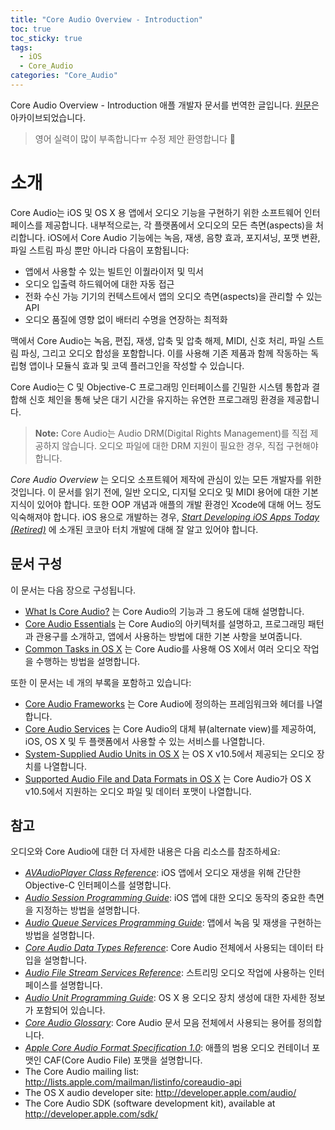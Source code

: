 ```yaml
---
title: "Core Audio Overview - Introduction"
toc: true
toc_sticky: true
tags:
  - iOS
  - Core_Audio
categories: "Core_Audio"
---
```


Core Audio Overview - Introduction 애플 개발자 문서를 번역한 글입니다. [원문](https://developer.apple.com/library/archive/documentation/MusicAudio/Conceptual/CoreAudioOverview/Introduction/Introduction.html#//apple_ref/doc/uid/TP40003577-CH1-SW1)은 아카이브되었습니다.

> 영어 실력이 많이 부족합니다ㅠ 수정 제안 환영합니다 :raised_hands:

# 소개

Core Audio는 iOS 및 OS X 용 앱에서 오디오 기능을 구현하기 위한 소프트웨어 인터페이스를 제공합니다. 내부적으로는, 각 플랫폼에서 오디오의 모든 측면(aspects)을 처리합니다. iOS에서 Core Audio 기능에는 녹음, 재생, 음향 효과, 포지셔닝, 포맷 변환, 파일 스트림 파싱 뿐만 아니라 다음이 포함됩니다:

- 앱에서 사용할 수 있는 빌트인 이퀄라이저 및 믹서
- 오디오 입출력 하드웨어에 대한 자동 접근
- 전화 수신 가능 기기의 컨텍스트에서 앱의 오디오 측면(aspects)을 관리할 수 있는 API
- 오디오 품질에 영향 없이 배터리 수명을 연장하는 최적화

맥에서 Core Audio는 녹음, 편집, 재생, 압축 및 압축 해제, MIDI, 신호 처리, 파일 스트림 파싱, 그리고 오디오 합성을 포함합니다. 이를 사용해 기존 제품과 함께 작동하는 독립형 앱이나 모듈식 효과 및 코덱 플러그인을 작성할 수 있습니다.

Core Audio는 C 및 Objective-C 프로그래밍 인터페이스를 긴밀한 시스템 통합과 결합해 신호 체인을 통해 낮은 대기 시간을 유지하는 유연한 프로그래밍 환경을 제공합니다. 

> **Note:** Core Audio는 Audio DRM(Digital Rights Management)를 직접 제공하지 않습니다. 오디오 파일에 대한 DRM 지원이 필요한 경우, 직접 구현해야 합니다.

*Core Audio Overview* 는 오디오 소프트웨어 제작에 관심이 있는 모든 개발자를 위한 것입니다. 이 문서를 읽기 전에, 일반 오디오, 디지털 오디오 및 MIDI 용어에 대한 기본 지식이 있어야 합니다. 또한 OOP 개념과 애플의 개발 환경인 Xcode에 대해 어느 정도 익숙해져야 합니다. iOS 용으로 개발하는 경우, *[Start Developing iOS Apps Today (Retired)](https://developer.apple.com/library/archive/referencelibrary/GettingStarted/RoadMapiOS-Legacy/index.html#//apple_ref/doc/uid/TP40011343)* 에 소개된 코코아 터치 개발에 대해 잘 알고 있어야 합니다.

## 문서 구성

이 문서는 다음 장으로 구성됩니다.

- [What Is Core Audio?](https://developer.apple.com/library/archive/documentation/MusicAudio/Conceptual/CoreAudioOverview/WhatisCoreAudio/WhatisCoreAudio.html#//apple_ref/doc/uid/TP40003577-CH3-SW1) 는 Core Audio의 기능과 그 용도에 대해 설명합니다.
- [Core Audio Essentials](https://developer.apple.com/library/archive/documentation/MusicAudio/Conceptual/CoreAudioOverview/CoreAudioEssentials/CoreAudioEssentials.html#//apple_ref/doc/uid/TP40003577-CH10-SW1) 는 Core Audio의 아키텍처를 설명하고, 프로그래밍 패턴과 관용구를 소개하고, 앱에서 사용하는 방법에 대한 기본 사항을 보여줍니다.
- [Common Tasks in OS X](https://developer.apple.com/library/archive/documentation/MusicAudio/Conceptual/CoreAudioOverview/ARoadmaptoCommonTasks/ARoadmaptoCommonTasks.html#//apple_ref/doc/uid/TP40003577-CH6-SW1) 는 Core Audio를 사용해 OS X에서 여러 오디오 작업을 수행하는 방법을 설명합니다.

또한 이 문서는 네 개의 부록을 포함하고 있습니다:

- [Core Audio Frameworks](https://developer.apple.com/library/archive/documentation/MusicAudio/Conceptual/CoreAudioOverview/CoreAudioFrameworks/CoreAudioFrameworks.html#//apple_ref/doc/uid/TP40003577-CH9-SW1) 는 Core Audio에 정의하는 프레임워크와 헤더를 나열합니다.
- [Core Audio Services](https://developer.apple.com/library/archive/documentation/MusicAudio/Conceptual/CoreAudioOverview/WhatsinCoreAudio/WhatsinCoreAudio.html#//apple_ref/doc/uid/TP40003577-CH4-SW4) 는 Core Audio의 대체 뷰(alternate view)를 제공하여, iOS, OS X 및 두 플랫폼에서 사용할 수 있는 서비스를 나열합니다.
- [System-Supplied Audio Units in OS X](https://developer.apple.com/library/archive/documentation/MusicAudio/Conceptual/CoreAudioOverview/SystemAudioUnits/SystemAudioUnits.html#//apple_ref/doc/uid/TP40003577-CH8-SW2) 는 OS X v10.5에서 제공되는 오디오 장치를 나열합니다.
- [Supported Audio File and Data Formats in OS X](https://developer.apple.com/library/archive/documentation/MusicAudio/Conceptual/CoreAudioOverview/SupportedAudioFormatsMacOSX/SupportedAudioFormatsMacOSX.html#//apple_ref/doc/uid/TP40003577-CH7-SW1) 는 Core Audio가 OS X v10.5에서 지원하는 오디오 파일 및 데이터 포맷이 나열합니다.

## 참고

오디오와 Core Audio에 대한 더 자세한 내용은 다음 리소스를 참조하세요:

- *[AVAudioPlayer Class Reference](https://developer.apple.com/documentation/avfoundation/avaudioplayer)*: iOS 앱에서 오디오 재생을 위해 간단한 Objective-C 인터페이스를 설명합니다.
- *[Audio Session Programming Guide](https://developer.apple.com/library/archive/documentation/Audio/Conceptual/AudioSessionProgrammingGuide/Introduction/Introduction.html#//apple_ref/doc/uid/TP40007875)*: iOS 앱에 대한 오디오 동작의 중요한 측면을 지정하는 방법을 설명합니다. 
- *[Audio Queue Services Programming Guide](https://developer.apple.com/library/archive/documentation/MusicAudio/Conceptual/AudioQueueProgrammingGuide/Introduction/Introduction.html#//apple_ref/doc/uid/TP40005343)*: 앱에서 녹음 및 재생을 구현하는 방법을 설명합니다.
- *[Core Audio Data Types Reference](https://developer.apple.com/documentation/coreaudio/core_audio_data_types)*: Core Audio 전체에서 사용되는 데이터 타입을 설명합니다.
- *[Audio File Stream Services Reference](https://developer.apple.com/documentation/audiotoolbox/audio_file_stream_services)*: 스트리밍 오디오 작업에 사용하는 인터페이스를 설명합니다.
- *[Audio Unit Programming Guide](https://developer.apple.com/library/archive/documentation/MusicAudio/Conceptual/AudioUnitProgrammingGuide/Introduction/Introduction.html#//apple_ref/doc/uid/TP40003278)*: OS X 용 오디오 장치 생성에 대한 자세한 정보가 포함되어 있습니다.
- *[Core Audio Glossary](https://developer.apple.com/library/archive/documentation/MusicAudio/Reference/CoreAudioGlossary/Introduction/Introduction.html#//apple_ref/doc/uid/TP40004453)*: Core Audio 문서 모음 전체에서 사용되는 용어를 정의합니다.
- *[Apple Core Audio Format Specification 1.0](https://developer.apple.com/library/archive/documentation/MusicAudio/Reference/CAFSpec/CAF_intro/CAF_intro.html#//apple_ref/doc/uid/TP40001862)*: 애플의 범용 오디오 컨테이너 포맷인 CAF(Core Audio File) 포맷을 설명합니다.
- The Core Audio mailing list: http://lists.apple.com/mailman/listinfo/coreaudio-api
- The OS X audio developer site: http://developer.apple.com/audio/
- The Core Audio SDK (software development kit), available at http://developer.apple.com/sdk/

